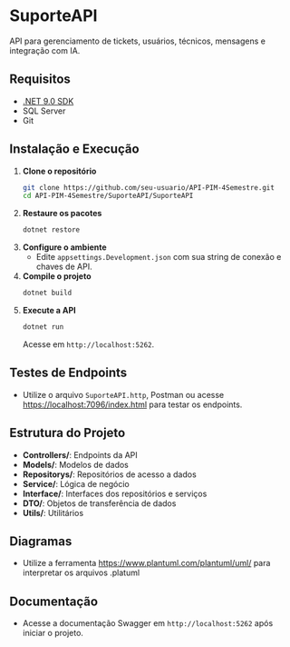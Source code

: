 
# SuporteAPI

API para gerenciamento de tickets, usuários, técnicos, mensagens e integração com IA.

## Requisitos

- [.NET 9.0 SDK](https://dotnet.microsoft.com/download/dotnet/9.0)
- SQL Server
- Git

## Instalação e Execução

1. **Clone o repositório**
   ```sh
   git clone https://github.com/seu-usuario/API-PIM-4Semestre.git
   cd API-PIM-4Semestre/SuporteAPI/SuporteAPI
   ```
2. **Restaure os pacotes**
   ```sh
   dotnet restore
   ```
3. **Configure o ambiente**
   - Edite `appsettings.Development.json` com sua string de conexão e chaves de API.
4. **Compile o projeto**
   ```sh
   dotnet build
   ```
5. **Execute a API**
   ```sh
   dotnet run
   ```
   Acesse em `http://localhost:5262`.

## Testes de Endpoints

- Utilize o arquivo `SuporteAPI.http`, Postman ou acesse [https://localhost:7096/index.html](https://localhost:7096/index.html) para testar os endpoints.

## Estrutura do Projeto

- **Controllers/**: Endpoints da API
- **Models/**: Modelos de dados
- **Repositorys/**: Repositórios de acesso a dados
- **Service/**: Lógica de negócio
- **Interface/**: Interfaces dos repositórios e serviços
- **DTO/**: Objetos de transferência de dados
- **Utils/**: Utilitários

## Diagramas

- Utilize a ferramenta https://www.plantuml.com/plantuml/uml/ para interpretar os arquivos .platuml

## Documentação

- Acesse a documentação Swagger em `http://localhost:5262` após iniciar o projeto.
